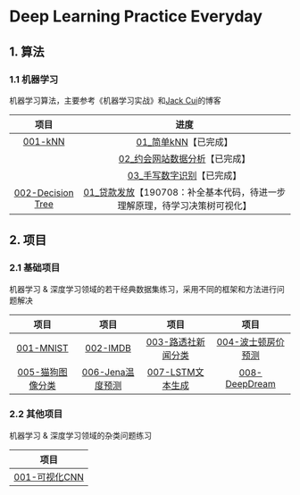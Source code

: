 # Deep Learning Practice Everyday

## 1. 算法

### 1.1 机器学习

机器学习算法，主要参考《机器学习实战》和[Jack Cui](https://github.com/Jack-Cherish/Machine-Learning)的博客

|项目|进度|
| :--: |:--: |
|[001-kNN](https://github.com/huuuuusy/Deep-Learning-Practice-Everyday/tree/master/DL-ML-Project/001-KNN)|[01_简单kNN](https://github.com/huuuuusy/Deep-Learning-Practice-Everyday/tree/master/DL-ML-Project/001-KNN/01_%E7%AE%80%E5%8D%95kNN)【已完成】|
||[02_约会网站数据分析](https://github.com/huuuuusy/Deep-Learning-Practice-Everyday/tree/master/DL-ML-Project/001-KNN/02_%E7%BA%A6%E4%BC%9A%E7%BD%91%E7%AB%99%E6%95%B0%E6%8D%AE%E5%88%86%E6%9E%90)【已完成】|
||[03_手写数字识别](https://github.com/huuuuusy/Deep-Learning-Practice-Everyday/tree/master/DL-ML-Project/001-KNN/03_%E6%89%8B%E5%86%99%E6%95%B0%E5%AD%97%E8%AF%86%E5%88%AB)【已完成】|
|[002-Decision Tree](https://github.com/huuuuusy/Deep-Learning-Practice-Everyday/tree/master/DL-ML-Project/002-Decision%20Tree)|[01_贷款发放](https://github.com/huuuuusy/Deep-Learning-Practice-Everyday/tree/master/DL-ML-Project/002-Decision%20Tree/01_%E8%B4%B7%E6%AC%BE%E5%8F%91%E6%94%BE)【190708：补全基本代码，待进一步理解原理，待学习决策树可视化】|

## 2. 项目

### 2.1 基础项目

机器学习 & 深度学习领域的若干经典数据集练习，采用不同的框架和方法进行问题解决

|项目|项目|项目|项目|
| :--: |:--: |:--: |:--: |
|[001-MNIST](https://github.com/huuuuusy/Deep-Learning-Practice-Everyday/tree/master/DL-ML-Project/001-MNIST)|[002-IMDB](https://github.com/huuuuusy/Deep-Learning-Practice-Everyday/tree/master/DL-ML-Project/002-IMDB)|[003-路透社新闻分类](https://github.com/huuuuusy/Deep-Learning-Practice-Everyday/tree/master/DL-ML-Project/003-%E8%B7%AF%E9%80%8F%E7%A4%BE%E6%96%B0%E9%97%BB%E5%88%86%E7%B1%BB)|[004-波士顿房价预测](https://github.com/huuuuusy/Deep-Learning-Practice-Everyday/tree/master/DL-ML-Project/004-%E6%B3%A2%E5%A3%AB%E9%A1%BF%E6%88%BF%E4%BB%B7%E9%A2%84%E6%B5%8B)|
|[005-猫狗图像分类](https://github.com/huuuuusy/Deep-Learning-Practice-Everyday/tree/master/DL-ML-Project/005-%E7%8C%AB%E7%8B%97%E5%9B%BE%E5%83%8F%E5%88%86%E7%B1%BB)|[006-Jena温度预测](https://github.com/huuuuusy/Deep-Learning-Practice-Everyday/tree/master/DL-ML-Project/006-Jena%E6%B8%A9%E5%BA%A6%E9%A2%84%E6%B5%8B)|[007-LSTM文本生成](https://github.com/huuuuusy/Deep-Learning-Practice-Everyday/tree/master/DL-ML-Project/007-LSTM%E6%96%87%E6%9C%AC%E7%94%9F%E6%88%90)|[008-DeepDream](https://github.com/huuuuusy/Deep-Learning-Practice-Everyday/tree/master/DL-ML-Project/008-DeepDream)|

### 2.2 其他项目

机器学习 & 深度学习领域的杂类问题练习

|项目|
| :--: |
|[001-可视化CNN](https://github.com/huuuuusy/Deep-Learning-Practice-Everyday/tree/master/DL-ML-Project/001-%E5%8F%AF%E8%A7%86%E5%8C%96CNN)|
